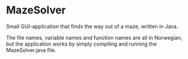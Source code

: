# MazeSolver
Small GUI-application that finds the way out of a maze, written in Java.

The file names, variable names and function names are all in Norwegian, but the application works by simply compiling and running the MazeSolver.java file.
